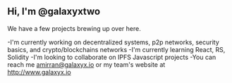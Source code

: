 ## Hi, I'm @galaxyxtwo

We have a few projects brewing up over here.

-I'm currently working on decentralized systems, p2p networks, security basics, and crypto/blockchains networks
-I'm currently learning React, RS, Solidity
-I'm looking to collaborate on IPFS Javascript projects
-You can reach me amirran@galaxyx.io or my team's website at http://www.galaxyx.io

